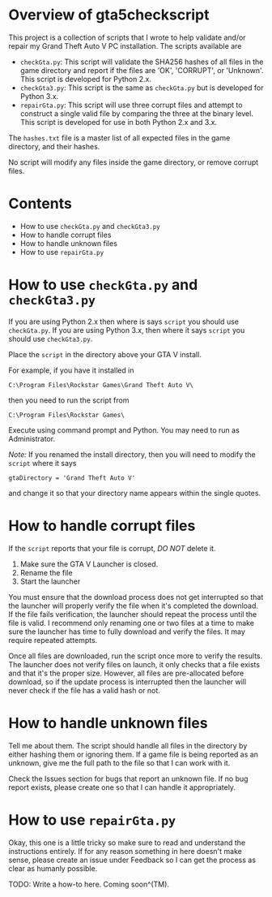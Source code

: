 # Overview of gta5checkscript

This project is a collection of scripts that I wrote to help validate and/or repair my Grand Theft Auto V PC installation. The scripts available are

* `checkGta.py`: This script will validate the SHA256 hashes of all files in the game directory and report if the files are 'OK', 'CORRUPT', or 'Unknown'. This script is developed for Python 2.x.
* `checkGta3.py`: This script is the same as `checkGta.py` but is developed for Python 3.x.
* `repairGta.py`: This script will use three corrupt files and attempt to construct a single valid file by comparing the three at the binary level. This script is developed for use in both Python 2.x and 3.x.

The `hashes.txt` file is a master list of all expected files in the game directory, and their hashes.

No script will modify any files inside the game directory, or remove corrupt files.

# Contents

* How to use `checkGta.py` and `checkGta3.py`
* How to handle corrupt files
* How to handle unknown files
* How to use `repairGta.py`

# How to use `checkGta.py` and `checkGta3.py`

If you are using Python 2.x then where is says `script` you should use `checkGta.py`. If you are using Python 3.x, then where it says `script` you should use `checkGta3.py`.

Place the `script` in the directory above your GTA V install.

For example, if you have it installed in

`C:\Program Files\Rockstar Games\Grand Theft Auto V\`

then you need to run the script from

`C:\Program Files\Rockstar Games\`

Execute using command prompt and Python. You may need to run as Administrator.

*Note:* If you renamed the install directory, then you will need to modify the `script` where it says

    gtaDirectory = 'Grand Theft Auto V'

and change it so that your directory name appears within the single quotes.

# How to handle corrupt files

If the `script` reports that your file is corrupt, *DO NOT* delete it.

1. Make sure the GTA V Launcher is closed.
2. Rename the file
3. Start the launcher

You must ensure that the download process does not get interrupted so that the launcher will properly verify the file when it's completed the download. If the file fails verification, the launcher should repeat the process until the file is valid. I recommend only renaming one or two files at a time to make sure the launcher has time to fully download and verify the files. It may require repeated attempts.

Once all files are downloaded, run the script once more to verify the results. The launcher does not verify files on launch, it only checks that a file exists and that it's the proper size. However, all files are pre-allocated before download, so if the update process is interrupted then the launcher will never check if the file has a valid hash or not.

# How to handle unknown files

Tell me about them. The script should handle all files in the directory by either hashing them or ignoring them. If a game file is being reported as an unknown, give me the full path to the file so that I can work with it.

Check the Issues section for bugs that report an unknown file. If no bug report exists, please create one so that I can handle it appropriately.

# How to use `repairGta.py`

Okay, this one is a little tricky so make sure to read and understand the instructions entirely. If for any reason something in here doesn't make sense, please create an issue under Feedback so I can get the process as clear as humanly possible.

TODO: Write a how-to here. Coming soon^(TM).
